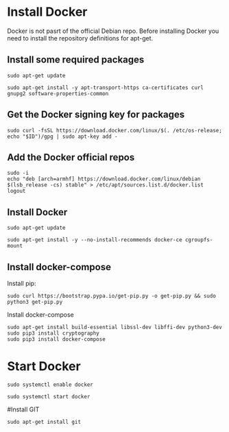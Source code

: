 # Install Docker
Docker is not pasrt of the official Debian repo.  Before installing Docker you need to install the repository definitions for apt-get.

## Install some required packages
```
sudo apt-get update
```
```
sudo apt-get install -y apt-transport-https ca-certificates curl gnupg2 software-properties-common
```
## Get the Docker signing key for packages
```
sudo curl -fsSL https://download.docker.com/linux/$(. /etc/os-release; echo "$ID")/gpg | sudo apt-key add -
```
## Add the Docker official repos
```
sudo -i
echo "deb [arch=armhf] https://download.docker.com/linux/debian $(lsb_release -cs) stable" > /etc/apt/sources.list.d/docker.list
logout
```
## Install Docker
```
sudo apt-get update
```
```
sudo apt-get install -y --no-install-recommends docker-ce cgroupfs-mount
```
## Install docker-compose
Install pip:
```
sudo curl https://bootstrap.pypa.io/get-pip.py -o get-pip.py && sudo python3 get-pip.py
```
Install docker-compose
```
sudo apt-get install build-essential libssl-dev libffi-dev python3-dev
sudo pip3 install cryptography
sudo pip3 install docker-compose
```

# Start Docker
```
sudo systemctl enable docker
```

```
sudo systemctl start docker
```

#Install GIT
```
sudo apt-get install git
```
